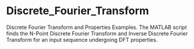 # Discrete_Fourier_Transform
Discrete Fourier Transform and Properties Examples.
The MATLAB script finds the N-Point Discrete Fourier Transform and Inverse Discrete Fourier Transform for an input sequence undergoing DFT properties.
